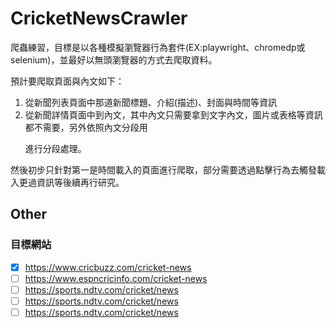 # CricketNewsCrawler

爬蟲練習，目標是以各種模擬瀏覽器行為套件(EX:playwright、chromedp或selenium)，並最好以無頭瀏覽器的方式去爬取資料。

預計要爬取頁面與內文如下：
1. 從新聞列表頁面中那道新聞標題、介紹(描述)、封面與時間等資訊
2. 從新聞詳情頁面中到內文，其中內文只需要拿到文字內文，圖片或表格等資訊都不需要，另外依照內文分段用<p></p>進行分段處理。

然後初步只針對第一是時間載入的頁面進行爬取，部分需要透過點擊行為去觸發載入更過資訊等後續再行研究。

## Other

### 目標網站

-[x] https://www.cricbuzz.com/cricket-news
-[ ] https://www.espncricinfo.com/cricket-news
-[ ] https://sports.ndtv.com/cricket/news
-[ ] https://sports.ndtv.com/cricket/news
-[ ] https://sports.ndtv.com/cricket/news
